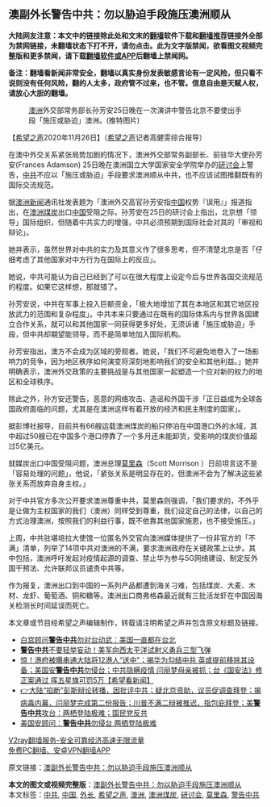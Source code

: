  <h2>澳副外长警告中共：勿以胁迫手段施压澳洲顺从</h2> <p class="notice"><b>大陆网友注意：本文中的链接除此处和文末的<a href="https://github.com/bannedbook/fanqiang" >翻墙</a>软件下载和<a href="https://github.com/killgcd/justmysocks/blob/master/README.md">翻墙推荐</a>链接外全部为禁网链接，未翻墙状态下打不开，请勿点击。此为文字版禁闻，欲看图文视频完整版和更多禁闻，请下载<a href="https://github.com/bannedbook/fanqiang">翻墙软件或APP</a>后翻墙上禁闻网。</p><p>备注：翻墙看新闻非常安全，翻墙以真实身份发表敏感言论有一定风险，但只看不说则没有任何风险，翻的人太多，政府管不过来，也不管。信息自由是天赋人权，请放心大胆的翻墙。</b></p>  <div class="entry"> <figure><figcaption><a href="https://www.bannedbook.org/bnews/tag/%e6%be%b3%e6%b4%b2/" class="st_tag internal_tag" rel="tag" title="标签 澳洲 下的日志">澳洲</a>外交部常务部长孙芳安25日晚在一次演讲中警告北京不要使出手段「施压或胁迫」澳洲。(推特图片)</figcaption></figure> <p>【<span class='wp_keywordlink_affiliate'><a href="https://www.soundofhope.org" title="希望之声" target="_blank">希望之声</a></span>2020年11月26日】（<a href="https://www.bannedbook.org/bnews/tag/%e5%b8%8c%e6%9c%9b%e4%b9%8b%e5%a3%b0/" class="st_tag internal_tag" rel="tag" title="标签 希望之声 下的日志">希望之声</a>记者高健雯综合报导）</p> <p>在澳中外交关系紧张局势加剧的情况下，澳洲外交部常务副部长、前驻华大使孙芳安(Frances Adamson) 25日晚在澳洲国立大学国家安全学院举办的<a href="https://www.bannedbook.org/bnews/tag/%e7%a0%94%e8%ae%a8%e4%bc%9a/" class="st_tag internal_tag" rel="tag" title="标签 研讨会 下的日志">研讨会</a>上警告，<a href="https://www.bannedbook.org/bnews/tag/%e4%b8%ad%e5%85%b1/" class="st_tag internal_tag" rel="tag" title="标签 中共 下的日志">中共</a>不应以「施压或胁迫」手段要求澳洲顺从中共，也不应该试图推翻既有的国际交流规范。</p> <p>据<span class='wp_keywordlink'><a href="https://www.huaglad.com/" title="澳洲新闻" target="_blank">澳洲新闻</a></span>通讯社发表题为「澳洲外交高官孙芳安指<span class='wp_keywordlink_affiliate'><a href="https://www.bannedbook.org/" title="中国" target="_blank">中国</a></span>权势『误用』」报道指出，在<a href="https://www.bannedbook.org/bnews/tag/%E6%BE%B3%E6%B4%B2%E7%85%A4%E7%82%AD/" class="st_tag internal_tag" rel="tag" title="标签 澳洲煤炭 下的日志">澳洲煤炭</a>出口<a href="https://www.bannedbook.org/bnews/tag/%E4%B8%AD%E5%9B%BD/" class="st_tag internal_tag" rel="tag" title="标签 中国 下的日志">中国</a>受阻之际，孙芳安在25日的研讨会上指出，北京想「领导」国际组织，但随着中共实力的增强，中共必须预期到国际社会对其的「审视和辩论」。</p>  <p>她并表示，虽然世界对中共的实力及其意义作了很多思考，但不清楚北京是否「仔细考虑了其他国家对中方行为在国际上的反应」。</p> <p>她说，中共可能认为自己已经到了可以在很大程度上设定今后与世界各国交流规范的程度。如果它这样想，那就错了。</p> <p>孙芳安说，中共在军事上投入巨额资金，「极大地增加了其在本地区和其它地区投放武力的范围和复杂程度」。中共本来只要通过在既有的国际体系内与世界各国建立合作关系，就可以和其他国家一同获得更多好处，无须诉诸「施压或胁迫」手段，但中共却期望能领导，而不是简单地加入国际机构。</p>  <p>孙芳安指出，澳方不会成为区域的旁观者。她说，「我们不可避免地卷入了一场影响力的竞争，因为地区秩序如何演变将深刻地影响我们的安全和其他利益。」她并明确表示，澳洲外交政策的主要挑战是与其他国家一起塑造一个应对新的权力的地区和全球秩序。</p> <p>除此之外，孙方安还警告，恶意的网络攻击、造谣和外国干涉「正日益成为全球各国政府面临的问题，尤其是在澳洲这样有着开放的经济和民主制度的国家」。</p> <p>据彭博社报导，目前共有66艘运载澳洲煤炭的船只停泊在中国港口外的水域，其中超过50艘已在中国多个港口停靠了一个多月还未能卸货，受影响的煤炭价值超过5亿美元。</p>  <p>就媒炭出口中国受阻问题，澳洲总理<a href="https://www.bannedbook.org/bnews/tag/%e8%8e%ab%e9%87%8c%e6%a3%ae/" class="st_tag internal_tag" rel="tag" title="标签 莫里森 下的日志">莫里森</a>（Scott Morrison ）日前坦言这不是「容易处理的问题」，他说，「紧张关系是明显存在的，但澳洲不会为了解决这些紧张关系而放弃自身主权。」</p> <p>对于中共官方多次公开要求澳洲尊重中共，莫里森则强调，「我们要求的，不外乎是让做为主权国家的我们（澳洲）同样受到尊重，我们设定自己的法律，以自己的方式治理澳洲，按照我们的利益行事，既不依靠其他国家施恩，也不接受施压。」</p> <p>上周，中共驻堪培拉大使馆一位匿名外交官向澳洲媒体提供了一份非官方的「不满」清单，列举了14项中共对澳洲的不满，要求澳洲政府在关键政策上让步。其中包括，澳洲呼吁发起对疫情起源的调查、禁止华为参与5G网络建设、制定反外国干预法、允许联邦议员谴责中共等。</p>  <p>作为报复，澳洲出口到中国的一系列产品都遭到海关刁难，包括煤炭、大麦、木材、龙虾、葡萄酒、铜和糖等。澳洲出口商弗格森最近就有三批活龙虾在中国因海关检测长时间延误而死亡。</p> <p>本文章或节目经希望之声编辑制作，转载请注明希望之声并包含原文标题及链接。</p> <ul class='op-related-articles' title='相关阅读'> <li><a href='https://www.bannedbook.org/bnews/cnnews/hknews/20201124/1436194.html' target='_blank'>白宫顾问<b>警告中共</b>勿对台动武：美国一直都在台北</a></li> <li><a href='https://www.bannedbook.org/bnews/cbnews/20201031/1423368.html' target='_blank'><b>警告中共</b>不要轻举妄动！美军向西太平洋试射义勇兵三型飞弹</a></li> <li><a href='https://www.bannedbook.org/bnews/bannedvideo/20201008/1411379.html' target='_blank'>惊！港府被曝串通大陆将12港人“送中”；揭华为勾结中共 英或提前移除其设备；美国安<b>警告中共</b>勿侵台；中共隐瞒疫情 闫丽梦母亲被抓；台《国安法》修正案通过 挥五星旗可罚5万【希望看新闻】</a></li> <li><a href='https://www.bannedbook.org/bnews/bannedvideo/20201009/1410707.html' target='_blank'>👉大陆“掐断”彭斯辩论转播，因批评中共；疑北京资助，议员促调查拜登；揭病毒内幕，闫丽梦完成第二份报告；川普不满二辩被推迟，指包庇拜登；美<b>警告中共</b>攻台：两栖登陆极难；国民党反共</a></li> <li><a href='https://www.bannedbook.org/bnews/cbnews/20201008/1410250.html' target='_blank'>美国安顾问：<b>警告中共</b>勿侵台 两栖登陆极难</a></li> </ul> <p class="texttj"> <a href="https://www.bannedbook.org/forum23/topic22702.html" target="_blank">V2ray翻墙服务-安全可靠经济高速无限流量</a><br/> <a href="https://github.com/bannedbook/fanqiang/wiki/%E7%A6%81%E9%97%BB%E7%BD%91%E5%AE%89%E5%8D%93%E7%BF%BB%E5%A2%99%E6%96%B0%E9%97%BBAPP" target="_blank">免费PC翻墙、安卓VPN翻墙APP</a></p><p>原文链接：<a class="src_link"  href="https://www.soundofhope.org/post/447112" target="_blank">澳副外长警告中共：勿以胁迫手段施压澳洲顺从</a></p><a name='sharetosocial'></a>       <div><b>本文的图文或视频完整版</b>：<a href='https://www.bannedbook.org/bnews/comments/20201126/1437531.html'>澳副外长警告中共：勿以胁迫手段施压澳洲顺从</a></div>  </div><!--END ENTRY--> <div class="postfooter"> <div>本文标签：<a href="https://www.bannedbook.org/bnews/tag/%e4%b8%ad%e5%85%b1/" rel="tag">中共</a>, <a href="https://www.bannedbook.org/bnews/tag/%E4%B8%AD%E5%9B%BD/" rel="tag">中国</a>, <a href="https://www.bannedbook.org/bnews/tag/%E5%A4%96%E9%95%BF/" rel="tag">外长</a>, <a href="https://www.bannedbook.org/bnews/tag/%e5%b8%8c%e6%9c%9b%e4%b9%8b%e5%a3%b0/" rel="tag">希望之声</a>, <a href="https://www.bannedbook.org/bnews/tag/%e6%be%b3%e6%b4%b2/" rel="tag">澳洲</a>, <a href="https://www.bannedbook.org/bnews/tag/%E6%BE%B3%E6%B4%B2%E7%85%A4%E7%82%AD/" rel="tag">澳洲煤炭</a>, <a href="https://www.bannedbook.org/bnews/tag/%e7%a0%94%e8%ae%a8%e4%bc%9a/" rel="tag">研讨会</a>, <a href="https://www.bannedbook.org/bnews/tag/%e8%8e%ab%e9%87%8c%e6%a3%ae/" rel="tag">莫里森</a>, <a href="https://www.bannedbook.org/bnews/tag/%E8%AD%A6%E5%91%8A%E4%B8%AD%E5%85%B1/" rel="tag">警告中共</a></div>  </div><!--END POSTFOOTER--> 
